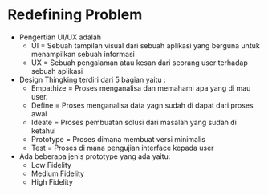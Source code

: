 # Redefining Problem

- Pengertian UI/UX adalah
  - UI = Sebuah tampilan visual dari sebuah aplikasi yang berguna untuk menampilkan sebuah informasi
  - UX = Sebuah pengalaman atau kesan dari seorang user terhadap sebuah aplikasi
- Design Thingking terdiri dari 5 bagian yaitu :
  - Empathize = Proses menganalisa dan memahami apa yang di mau user.
  - Define = Proses menganalisa data yagn sudah di dapat dari proses awal
  - Ideate = Proses pembuatan solusi dari masalah yang sudah di ketahui
  - Prototype = Proses dimana membuat versi minimalis
  - Test = Proses di mana pengujian interface kepada user
- Ada beberapa jenis prototype yang ada yaitu:
  - Low Fidelity
  - Medium Fidelity
  - High Fidelity
